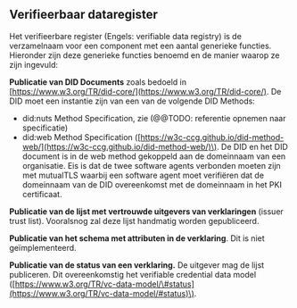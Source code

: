 ## Verifieerbaar dataregister

Het verifieerbare register \(Engels: verifiable data registry\) is de verzamelnaam voor een component met een aantal generieke functies. Hieronder zijn deze generieke functies benoemd en de manier waarop ze zijn ingevuld:

**Publicatie van DID Documents** zoals bedoeld in [https://www.w3.org/TR/did-core/](https://www.w3.org/TR/did-core/). De DID moet een instantie zijn van een van de volgende DID Methods:

* did:nuts Method Specification, zie \(@@TODO: referentie opnemen naar specificatie\)
* did:web Method Specification \([https://w3c-ccg.github.io/did-method-web/](https://w3c-ccg.github.io/did-method-web/)\). De DID en het DID document is in de web method gekoppeld aan de domeinnaam van een organisatie. Eis is dat de twee software agents verbonden moeten zijn met mutualTLS waarbij een software agent moet verifiëren dat de domeinnaam van de DID overeenkomst met de domeinnaam in het PKI certificaat.

**Publicatie van de lijst met vertrouwde uitgevers van verklaringen** \(issuer trust list\). Vooralsnog zal deze lijst handmatig worden gepubliceerd.

**Publicatie van het schema met attributen in de verklaring**. Dit is niet geïmplementeerd.

**Publicatie van de status van een verklaring.** De uitgever mag de lijst publiceren. Dit overeenkomstig het verifiable credential data model \([https://www.w3.org/TR/vc-data-model/\#status](https://www.w3.org/TR/vc-data-model/#status)\).

